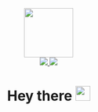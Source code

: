 <div id="header" align="Center">
  <img src="https://media.giphy.com/media/LWJ7cKyiWPCnVyuAhT/giphy.gif" width="100"/>
  </div>

  <div id="badges" align="center">

  <a href="https://t.me/cvetfrom">
  <img src="https://img.shields.io/badge/Telegram-blue?logo=Telegram&logoColor=white&style=for-the-badge"/>
  </a>
  <a href ="https://linkedin.com/in/aliaksandr-tsviatkou-593031282">
  <img src="https://img.shields.io/badge/LinkedIn-blue?logo=linkedin&logoColor=white&style=for-the-badge"/>
  </a> 
</div>

<div align="center">
<h1>
Hey there
  <img src="https://media.giphy.com/media/hvRJCLFzcasrR4ia7z/giphy.gif" width="30px"/>
</h1>
</div>

